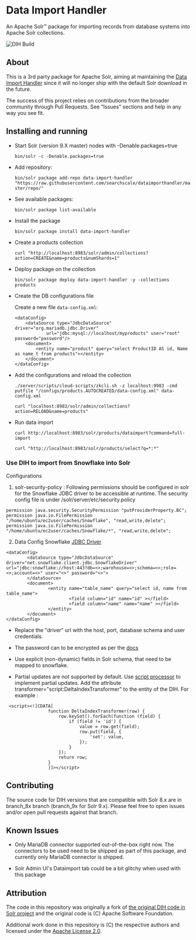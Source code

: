 # Data Import Handler
An Apache Solr™ package for importing records from database systems into Apache Solr collections.

![DIH Build](https://github.com/rohitbemax/dataimporthandler/workflows/DIH%20CI/badge.svg)

## About

This is a 3rd party package for Apache Solr, aiming at maintaining the [Data Import Handler](https://lucene.apache.org/solr/guide/8_10/uploading-structured-data-store-data-with-the-data-import-handler.html) since it will no longer ship with the default Solr download in the future. 

The success of this project relies on contributions from the broader community through Pull Requests. See "Issues" sections and help in any way you see fit.

## Installing and running

* Start Solr (version 9.X master) nodes with -Denable.packages=true

    `bin/solr -c -Denable.packages=true`

* Add repository:

    `bin/solr package add-repo data-import-handler "https://raw.githubusercontent.com/searchscale/dataimporthandler/master/repo/"`

* See available packages:

    `bin/solr package list-available`

* Install the package

    `bin/solr package install data-import-handler`

* Create a products collection

    `curl "http://localhost:8983/solr/admin/collections?action=CREATE&name=products&numShards=1"`

* Deploy package on the collection

    `bin/solr package deploy data-import-handler -y -collections products`

* Create the DB configurations file

    Create a new file `data-config.xml`:
    ```
    <dataConfig>
        <dataSource type="JdbcDataSource" driver="org.mariadb.jdbc.Driver" 
                url="jdbc:mysql://localhost/myproducts" user="root" password="password"/>
        <document>
            <entity name="product" query="select ProductID AS id, Name as name_t from products"></entity>
        </document>
    </dataConfig>
    ```

* Add the configurations and reload the collection

    `./server/scripts/cloud-scripts/zkcli.sh -z localhost:9983 -cmd putfile "/configs/products.AUTOCREATED/data-config.xml" data-config.xml`

    `curl "localhost:8983/solr/admin/collections?action=RELOAD&name=products"`

* Run data import

    `curl http://localhost:8983/solr/products/dataimport?command=full-import`

    `curl "http://localhost:8983/solr/products/select?q=*:*"`

### Use DIH to import from Snowflake into Solr
Configurations 
1. solr-security-policy : Following permissions should be configured in solr for the Snowflake JDBC driver to be accessible at runtime. The security config file is under /solr/server/etc/security.policy 

```
permission java.security.SecurityPermission "putProviderProperty.BC";
permission java.io.FilePermission "/home/ubuntu/ec2user/caches/Snowflake", "read,write,delete";
permission java.io.FilePermission "/home/ubuntu/ec2user/caches/Snowflake/*", "read,write,delete";
```
2. Data Config 
Snowflake [JDBC Driver](https://docs.snowflake.com/en/developer-guide/jdbc/jdbc)

```
<dataConfig>
        <dataSource type="JdbcDataSource" driver="net.snowflake.client.jdbc.SnowflakeDriver" url="jdbc:snowflake://host:443?db=<>;warehouse=<>;schema=<>;role=<>;account=<>" user="<>" password="<>">
        </dataSource>
        <document>
                <entity name="table_name" query="select id, name from table_name">
                        <field column="id" name="id" ></field>
                        <field column="name" name="name" ></field>
                </entity>
        </document>
</dataConfig>
```
* Replace the "driver" url with the host, port, database schema and user credentials. 

* The password can to be encrypted as per the [docs](https://solr.apache.org/guide/8_6/uploading-structured-data-store-data-with-the-data-import-handler.html#encrypting-a-database-password)

* Use explicit (non-dynamic) fields in Solr schema, that need to be mapped to snowflake.

* Partial updates are not supported by default. Use [script processor](https://solr.apache.org/guide/8_6/uploading-structured-data-store-data-with-the-data-import-handler.html#the-scripttransformer) to implement partial updates. Add the attribute transformer="script:DeltaIndexTransformer" to the entity of the DIH. For example :
```
 <script><![CDATA[
                function DeltaIndexTransformer(row) {
                    row.keySet().forEach(function (field) {
                        if (field != 'id') {
                            value = row.get(field);
                            row.put(field, {
                                'set': value,
                            });
                        }
                    });
                    return row;
                }
                ]]></script>
```



## Contributing

The source code for DIH versions that are compatible with Solr 8.x are in branch_8x branch (branch_9x for Solr 9.x). Please feel free to open issues and/or open pull requests against that branch.

## Known Issues

* Only MariaDB connector supported out-of-the-box right now. The connectors to be used need to be shipped as part of this package, and currently only MariaDB connector is shipped.

* Solr Admin UI's Dataimport tab could be a bit glitchy when used with this package

## Attribution

The code in this repository was originally a fork of [the original DIH code in Solr project](https://github.com/apache/lucene-solr/tree/branch_8_6/solr/contrib/dataimporthandler) and the original code is (C) Apache Software Foundation.

Additional work done in this repository is (C) the respective authors and licensed under the [Apache License 2.0](https://www.apache.org/licenses/LICENSE-2.0).
